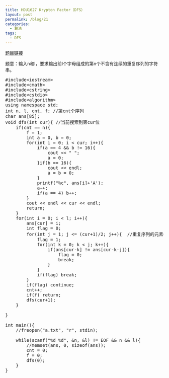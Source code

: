 ```yaml
---
title: HDU1627 Krypton Factor（DFS）
layout: post
permalink: /blog/21
categories:
  - 算法
tags:
  - DFS
---
```

<a href="http://acm.hdu.edu.cn/showproblem.php?pid=1627" target="_blank">题目链接</a>

题意：输入n和l，要求输出前l个字母组成的第n个不含有连续的重复序列的字符串。

<pre class="brush: cpp; title: ; notranslate" title="">#include&lt;iostream&gt;
#include&lt;cmath&gt;
#include&lt;cstring&gt;
#include&lt;cstdio&gt;
#include&lt;algorithm&gt;
using namespace std;
int n, l, cnt, f; //第cnt个序列
char ans[85];
void dfs(int cur){ //当前搜索到第cur位
    if(cnt == n){
        f = 1;
        int a = 0, b = 0;
        for(int i = 0; i &lt; cur; i++){
            if(a == 4 && b != 16){
                cout &lt;&lt; " ";
                a = 0;
            }if(b == 16){
                cout &lt;&lt; endl;
                a = b = 0;
            }
            printf("%c", ans[i]+'A');
            a++;
            if(a == 4) b++;
        }
        cout &lt;&lt; endl &lt;&lt; cur &lt;&lt; endl;
        return;
    }
    for(int i = 0; i &lt; l; i++){
        ans[cur] = i;
        int flag = 0;
        for(int j = 1; j &lt;= (cur+1)/2; j++){  //重复序列的元素个数
            flag = 1;
            for(int k = 0; k &lt; j; k++){  
                if(ans[cur-k] != ans[cur-k-j]){
                    flag = 0;
                    break;
                }
            }
            if(flag) break;
        }
        if(flag) continue;
        cnt++;
        if(f) return;
        dfs(cur+1);
    }

}

int main(){
    //freopen("a.txt", "r", stdin);

    while(scanf("%d %d", &n, &l) != EOF && n && l){
        //memset(ans, 0, sizeof(ans));
        cnt = 0;
        f = 0;
        dfs(0);
    }
}
</pre>